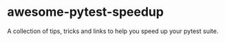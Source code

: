 # awesome-pytest-speedup
A collection of tips, tricks and links to help you speed up your pytest suite.
